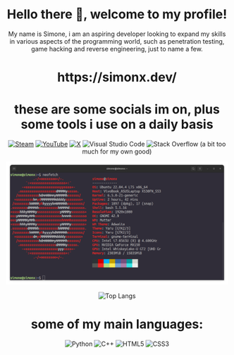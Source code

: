 <h1 align="center">Hello there 👋, welcome to my profile! </h1>
<p align="center">
  My name is Simone, i am an aspiring developer looking to expand my skills in various aspects of the programming world, such as penetration testing, game hacking and reverse engineering, just to name a few.
</p>

<h1 align="center">https://simonx.dev/</h1>



<h1 align="center">these are some socials im on, plus some tools i use on a daily basis </h1>
<p align="center">
<a href="https://steamcommunity.com/id/ItsYaBoiSimonx/"><img src="https://img.shields.io/badge/steam-%23000000.svg?style=for-the-badge&logo=steam&logoColor=white" alt="Steam"></a> <a href="https://www.youtube.com/channel/UC0w6S8SHtTms-4TNTcKylVA"><img src="https://img.shields.io/badge/YouTube-%23FF0000.svg?style=for-the-badge&logo=YouTube&logoColor=white" alt="YouTube"></a> <a href="https://x.com/@itssimonx_"><img src="https://img.shields.io/badge/X-%23000000.svg?style=for-the-badge&logo=X&logoColor=white" alt="X"></a> <img src="https://img.shields.io/badge/Visual%20Studio%20Code-0078d7.svg?style=for-the-badge&logo=visual-studio-code&logoColor=white" alt="Visual Studio Code"> <img src="https://img.shields.io/badge/-Stackoverflow-FE7A16?style=for-the-badge&logo=stack-overflow&logoColor=white" alt="Stack Overflow"> (a bit too much for my own good)

<p align="center">
  <a><img src="ubuntu.png" alt="ubuntubtw"></a>
</p>

</p>
<p align="center"> 
  <img src="https://github-readme-stats.vercel.app/api/top-langs/?username=itsyaboisimonx&layout=compact" alt="Top Langs">
  <!--- <img src="https://github-readme-stats.vercel.app/api?username=itsyaboisimonx&show_icons=true&theme=radical" alt="stats"> --->
</p>

<h1 align="center">some of my main languages: </h1>
<p align="center">
  <img src="https://img.shields.io/badge/python-3670A0?style=for-the-badge&logo=python&logoColor=ffdd54" alt="Python"> <img src="https://img.shields.io/badge/c++-%2300599C.svg?style=for-the-badge&logo=c%2B%2B&logoColor=white" alt="C++"> 
  <img src="https://img.shields.io/badge/html5-%23E34F26.svg?style=for-the-badge&logo=html5&logoColor=white" alt="HTML5"> <img src="https://img.shields.io/badge/css3-%231572B6.svg?style=for-the-badge&logo=css3&logoColor=white" alt="CSS3">
</p>



